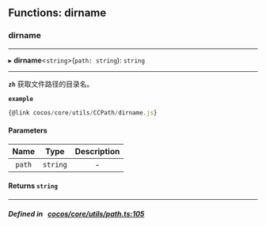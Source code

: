 ## Functions: dirname

### dirname


___
▸ **dirname**<`string`\>(`path: string`): `string`
___



**`zh`** 获取文件路径的目录名。




**`example`**

```ts
{@link cocos/core/utils/CCPath/dirname.js}

```



#### Parameters

| Name | Type | Description |
| :------: | :------: | :------: |
| `path` | `string` | - |


#### Returns `string` 
___


##### Defined in &nbsp;   [cocos/core/utils/path.ts:105](https://github.com/cocos-creator/engine/blob/c7bf6b8a9/cocos/core/utils/path.ts#L105)&nbsp;
